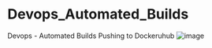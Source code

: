 # Devops_Automated_Builds
Devops - Automated Builds Pushing to Dockeruhub
![image](https://github.com/user-attachments/assets/df79f90a-dcec-4522-a707-0a09ed3e2d48)
